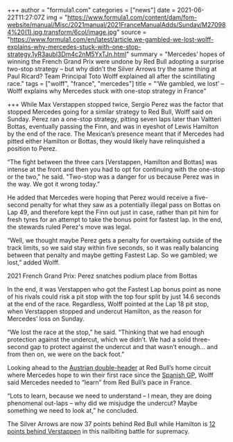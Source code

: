 +++
author = "formula1.com"
categories = ["news"]
date = 2021-06-22T11:27:07Z
img = "https://www.formula1.com/content/dam/fom-website/manual/Misc/2021manual/2021FranceManualAdds/Sunday/M270984%20(1).jpg.transform/6col/image.jpg"
source = "https://www.formula1.com/en/latest/article.we-gambled-we-lost-wolff-explains-why-mercedes-stuck-with-one-stop-strategy.1yR3aubl3Dm4c2nM5YxTJn.html"
summary = "Mercedes’ hopes of winning the French Grand Prix were undone by Red Bull adopting a surprise two-stop strategy – but why didn’t the Silver Arrows try the same thing at Paul Ricard? Team Principal Toto Wolff explained all after the scintillating race."
tags = ["wolff", "france", "mercedes"]
title = "‘We gambled, we lost’ – Wolff explains why Mercedes stuck with one-stop strategy in France"

+++
While Max Verstappen stopped twice, Sergio Perez was the factor that stopped Mercedes going for a similar strategy to Red Bull, Wolff said on Sunday. Perez ran a one-stop strategy, pitting seven laps later than Valtteri Bottas, eventually passing the Finn, and was in eyeshot of Lewis Hamilton by the end of the race. The Mexican’s presence meant that if Mercedes had pitted either Hamilton or Bottas, they would likely have relinquished a position to Perez.

“The fight between the three cars \[Verstappen, Hamilton and Bottas\] was intense at the front and then you had to opt for continuing with the one-stop or the two," he said. "Two-stop was a danger for us because Perez was in the way. We got it wrong today.”

He added that Mercedes were hoping that Perez would receive a five-second penalty for what they saw as a potentially illegal pass on Bottas on Lap 49, and therefore kept the Finn out just in case, rather than pit him for fresh tyres for an attempt to take the bonus point for fastest lap. In the end, the stewards ruled Perez's move was legal.

“Well, we thought maybe Perez gets a penalty for overtaking outside of the track limits, so we said stay within five seconds, so it was really balancing between that penalty and maybe getting Fastest Lap. So we gambled; we lost,” added Wolff.

 2021 French Grand Prix: Perez snatches podium place from Bottas

In the end, it was Verstappen who got the Fastest Lap bonus point as none of his rivals could risk a pit stop with the top four split by just 14.6 seconds at the end of the race. Regardless, Wolff pointed at the Lap 18 pit stop, when Verstappen stopped and undercut Hamilton, as the reason for Mercedes’ loss on Sunday.

“We lost the race at the stop,” he said. “Thinking that we had enough protection against the undercut, which we didn’t. We had a solid three-second gap to protect against the undercut and that wasn’t enough… and from then on, we were on the back foot.”

Looking ahead to the [Austrian double-header](https://www.formula1.com/content/fom-website/en/racing/2021/Styria.html) at Red Bull’s home circuit where Mercedes hope to win their first race since the [Spanish GP](https://www.formula1.com/en/racing/2021/Spain.html), Wolff said Mercedes needed to “learn” from Red Bull’s pace in France.

“Lots to learn, because we need to understand – I mean, they are doing phenomenal out-laps – why did we misjudge the undercut? Maybe something we need to look at,” he concluded.

The Silver Arrows are now 37 points behind Red Bull while Hamilton is [12 points behind Verstappen](https://www.formula1.com/en/results/driver-standings.html) in this nailbiting battle for supremacy.